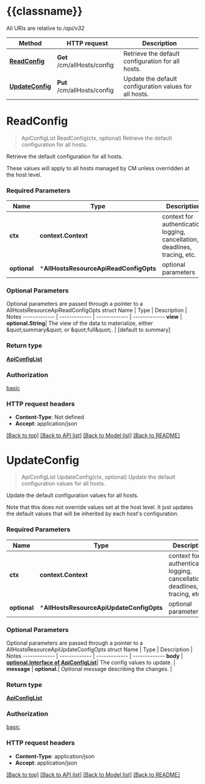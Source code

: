 # {{classname}}

All URIs are relative to */api/v32*

Method | HTTP request | Description
------------- | ------------- | -------------
[**ReadConfig**](AllHostsResourceApi.md#ReadConfig) | **Get** /cm/allHosts/config | Retrieve the default configuration for all hosts.
[**UpdateConfig**](AllHostsResourceApi.md#UpdateConfig) | **Put** /cm/allHosts/config | Update the default configuration values for all hosts.

# **ReadConfig**
> ApiConfigList ReadConfig(ctx, optional)
Retrieve the default configuration for all hosts.

Retrieve the default configuration for all hosts. <p/> These values will apply to all hosts managed by CM unless overridden at the host level.

### Required Parameters

Name | Type | Description  | Notes
------------- | ------------- | ------------- | -------------
 **ctx** | **context.Context** | context for authentication, logging, cancellation, deadlines, tracing, etc.
 **optional** | ***AllHostsResourceApiReadConfigOpts** | optional parameters | nil if no parameters

### Optional Parameters
Optional parameters are passed through a pointer to a AllHostsResourceApiReadConfigOpts struct
Name | Type | Description  | Notes
------------- | ------------- | ------------- | -------------
 **view** | **optional.String**| The view of the data to materialize, either \&quot;summary\&quot; or \&quot;full\&quot;. | [default to summary]

### Return type

[**ApiConfigList**](ApiConfigList.md)

### Authorization

[basic](../README.md#basic)

### HTTP request headers

 - **Content-Type**: Not defined
 - **Accept**: application/json

[[Back to top]](#) [[Back to API list]](../README.md#documentation-for-api-endpoints) [[Back to Model list]](../README.md#documentation-for-models) [[Back to README]](../README.md)

# **UpdateConfig**
> ApiConfigList UpdateConfig(ctx, optional)
Update the default configuration values for all hosts.

Update the default configuration values for all hosts. <p/> Note that this does not override values set at the host level. It just updates the default values that will be inherited by each host's configuration.

### Required Parameters

Name | Type | Description  | Notes
------------- | ------------- | ------------- | -------------
 **ctx** | **context.Context** | context for authentication, logging, cancellation, deadlines, tracing, etc.
 **optional** | ***AllHostsResourceApiUpdateConfigOpts** | optional parameters | nil if no parameters

### Optional Parameters
Optional parameters are passed through a pointer to a AllHostsResourceApiUpdateConfigOpts struct
Name | Type | Description  | Notes
------------- | ------------- | ------------- | -------------
 **body** | [**optional.Interface of ApiConfigList**](ApiConfigList.md)| The config values to update. | 
 **message** | **optional.**| Optional message describing the changes. | 

### Return type

[**ApiConfigList**](ApiConfigList.md)

### Authorization

[basic](../README.md#basic)

### HTTP request headers

 - **Content-Type**: application/json
 - **Accept**: application/json

[[Back to top]](#) [[Back to API list]](../README.md#documentation-for-api-endpoints) [[Back to Model list]](../README.md#documentation-for-models) [[Back to README]](../README.md)

